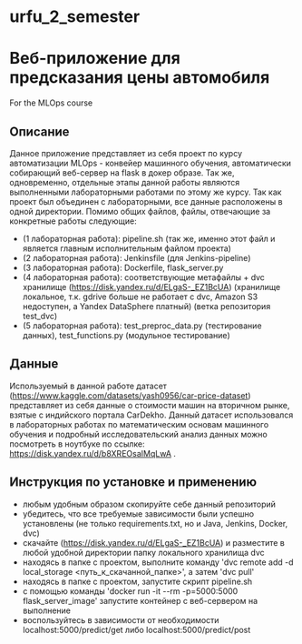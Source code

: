 # urfu_2_semester
# Веб-приложение для предсказания цены автомобиля
For the MLOps course

## Описание
Данное приложение представляет из себя проект по курсу автоматизации MLOps - конвейер машинного обучения, автоматически собирающий веб-сервер на flask в докер образе. Так же, одновременно, отдельные этапы данной работы являются выполненными лабораторными работами по этому же курсу. Так как проект был объединен с лабораторными, все данные расположены в одной директории. Помимо общих файлов, файлы, отвечающие за конкретные работы следующие:

- (1 лабораторная работа): pipeline.sh (так же, именно этот файл и является главным исполнительным файлом проекта)
- (2 лабораторная работа): Jenkinsfile (для Jenkins-pipeline)
- (3 лабораторная работа): Dockerfile, flask_server.py
- (4 лабораторная работа): соответствующие метафайлы + dvc хранилище (https://disk.yandex.ru/d/ELgaS-_EZ1BcUA) (хранилище локальное, т.к. gdrive больше не работает с dvc, Amazon S3 недоступен, а Yandex DataSphere платный) (ветка репозитория test_dvc)
- (5 лабораторная работа): test_preproc_data.py (тестирование данных), test_functions.py (модульное тестирование)

## Данные
Используемый в данной работе датасет (https://www.kaggle.com/datasets/yash0956/car-price-dataset) представляет из себя данные о стоимости машин на вторичном рынке, взятые с индийского портала CarDekho. Данный датасет использовался в лабораторных работах по математическим основам машинного обучения и подробный исследовательский анализ данных можно посмотреть в ноутбуке по ссылке: https://disk.yandex.ru/d/b8XREOsaIMqLwA .

## Инструкция по установке и применению

 - любым удобным образом скопируйте себе данный репозиторий
 - убедитесь, что все требуемые зависимости были успешно установлены (не только requirements.txt, но и Java, Jenkins, Docker, dvc)
 - скачайте (https://disk.yandex.ru/d/ELgaS-_EZ1BcUA) и разместите в любой удобной директории папку локального хранилища dvc
 - находясь в папке с проектом, выполните команду 'dvc remote add -d local_storage <путь_к_скачанной_папке>', а затем 'dvc pull'
 - находясь в папке с проектом, запустите скрипт pipeline.sh
 - с помощью команды 'docker run -it --rm -p=5000:5000 flask_server_image' запустите контейнер с веб-сервером на выполнение
 - воспользуйтесь в зависимости от необходимости localhost:5000/predict/get либо localhost:5000/predict/post
